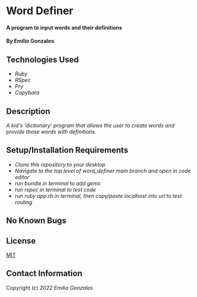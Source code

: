 # Word Definer

#### A program to input words and their definitions

#### By Emilio Gonzales

## Technologies Used

* _Ruby_
* _RSpec_
* _Pry_
* _Capybara_

## Description
_A kid's 'dictionary' program that allows the user to create words and provide those words with definitions._

## Setup/Installation Requirements
* _Clone this repository to your desktop_
* _Navigate to the top level of word_definer main branch and open in code editor_
* _run bundle in terminal to add gems_
* _run rspec in terminal to test code_
* _run ruby app.rb in terminal, then copy/paste localhost into url to test routing_


## No Known Bugs

## License
[MIT](https://choosealicense.com/licenses/mit/)

## Contact Information
Copyright (c) _2022_ _Emilio Gonzales_